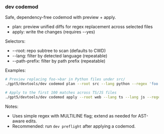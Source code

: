 ### dev codemod

Safe, dependency-free codemod with preview + apply.

- plan: preview unified diffs for regex replacement across selected files
- apply: write the changes (requires --yes)

Selectors:
- --root: repo subtree to scan (defaults to CWD)
- --lang: filter by detected language (repeatable)
- --path-prefix: filter by path prefix (repeatable)

Examples:
```bash
# Preview replacing foo->bar in Python files under src/
./gpt5/devtools/dev codemod plan --root src --lang python --regex 'foo' --replace 'bar'

# Apply to the first 100 matches across TS/JS files
./gpt5/devtools/dev codemod apply --root web --lang ts --lang js --regex 'OldAPI' --replace 'NewAPI' --limit 100 --yes
```

Notes:
- Uses simple regex with MULTILINE flag; extend as needed for AST-aware edits.
- Recommended: run `dev preflight` after applying a codemod.
